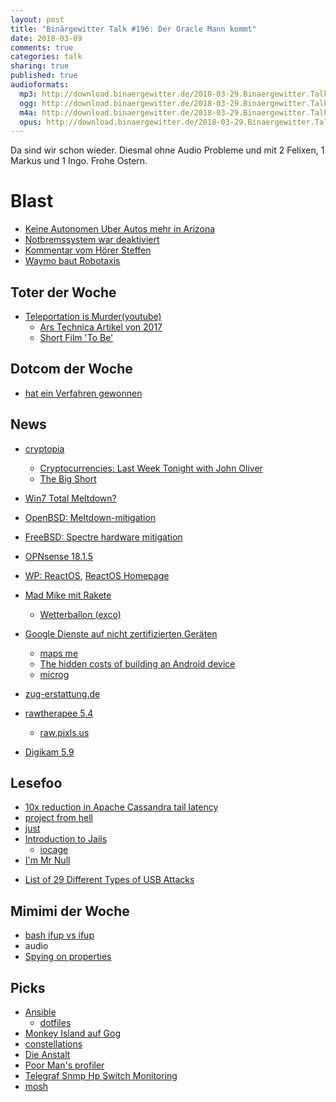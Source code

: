 ```yaml
---
layout: post
title: "Binärgewitter Talk #196: Der Oracle Mann kommt"
date: 2018-03-09
comments: true
categories: talk
sharing: true
published: true
audioformats:
  mp3: http://download.binaergewitter.de/2018-03-29.Binaergewitter.Talk.196.mp3
  ogg: http://download.binaergewitter.de/2018-03-29.Binaergewitter.Talk.196.ogg
  m4a: http://download.binaergewitter.de/2018-03-29.Binaergewitter.Talk.196.m4a
  opus: http://download.binaergewitter.de/2018-03-29.Binaergewitter.Talk.196.opus
---
```

Da sind wir schon wieder. Diesmal ohne Audio Probleme und mit 2 Felixen, 1 Markus und 1 Ingo. Frohe Ostern.

# Blast
- [Keine Autonomen Uber Autos mehr in Arizona]( 
https://www.heise.de/newsticker/meldung/Toedlicher-Unfall-mit-autonomem-Auto-Arizonas-Gouverneur-verbietet-Uber-weitere-Testfahrten-4005397.html )
- [Notbremssystem war deaktiviert](https://www.heise.de/newsticker/meldung/Todesfall-mit-autonomem-Uber-Auto-Notbremssystem-war-deaktiviert-4006681.html )
- [Kommentar vom Hörer Steffen]( https://disqus.com/by/disqus_ACJzM4MYng/ )
- [Waymo baut Robotaxis]( https://www.heise.de/newsticker/meldung/Autonome-Autos-Waymo-baut-Elektroautos-von-Jaguar-zu-Robotaxis-um-4007196.html )

## Toter der Woche

- [Teleportation is Murder(youtube)]( https://www.youtube.com/watch?v=nQHBAdShgYI&feature=youtu.be )
  * [Ars Technica Artikel von 2017]( https://arstechnica.com/gaming/2017/07/teleportation-is-murder-old-trope-gets-new-twist-in-the-punch-escrow/ )
  * [Short Film 'To Be']( https://www.nfb.ca/film/to_be/ )

## Dotcom der Woche
- [hat ein Verfahren gewonnen]( https://torrentfreak.com/dotcom-wins-privacy-breach-case-against-new-zealand-government-180326/ )

## News
- [cryptopia]( https://www.heise.de/newsticker/meldung/Krypto-Utopia-in-der-Karibik-4002366.html )
  * [Cryptocurrencies: Last Week Tonight with John Oliver]( https://www.youtube.com/watch?v=g6iDZspbRMg )
  * [The Big Short]( http://www.imdb.com/title/tt1596363/ )
- [Win7 Total Meltdown?]( http://blog.frizk.net/2018/03/total-meltdown.html )
- [OpenBSD: Meltdown-mitigation]( http://undeadly.org/cgi?action=article;sid=20180228225937 ) 
- [FreeBSD: Spectre hardware mitigation]( https://wiki.freebsd.org/SpeculativeExecutionVulnerabilities )
- [OPNsense 18.1.5]( https://opnsense.org/opnsense-18-1-5-released/ )
- [WP: ReactOS]( https://de.wikipedia.org/wiki/ReactOS ), [ReactOS Homepage]( https://www.reactos.org/ )
- [Mad Mike mit Rakete]( https://www.heise.de/newsticker/meldung/Flache-Erde-Mad-Mike-schiesst-sich-mit-selbstgebastelter-Rakete-570-Meter-hoch-4003850.html )
  * [Wetterballon (exco)]( https://bt-dt.eu/index.php/2017/03/20/space-the-final-frontier/ )

- [Google Dienste auf nicht zertifizierten 
Geräten](https://www.heise.de/newsticker/meldung/Google-Dienste-laufen-nicht-mehr-auf-Smartphones-ohne-Zertifikat-auch-Custom-Roms-betroffen-4003988.html )
    * [maps me]( https://play.google.com/store/apps/details?id=com.mapswithme.maps.pro&hl=de )
    * [The hidden costs of building an Android device ]( https://www.theguardian.com/technology/2014/jan/23/how-google-controls-androids-open-source )
    * [microg]( https://microg.org/ )
- [zug-erstattung.de]( https://www.zug-erstattung.de/ )
- [rawtherapee 5.4]( http://rawtherapee.com/blog/rawtherapee-5.4-released )
  * [raw.pixls.us]( https://raw.pixls.us/ ) 
- [Digikam 5.9]( http://www.pro-linux.de/news/1/25739/digikam-590-freigegeben.html )

## Lesefoo
- [10x reduction in Apache Cassandra tail latency]( https://engineering.instagram.com/open-sourcing-a-10x-reduction-in-apache-cassandra-tail-latency-d64f86b43589 
)
- [project from hell]( https://projectfailures.wordpress.com/2008/06/24/project-from-hell/ )
- [just]( http://bradfrost.com/blog/post/just/ )
- [Introduction to Jails]( https://www.skyforge.at/posts/an-introduction-to-jails-and-jail-networking/ )
  * [iocage]( https://github.com/iocage/iocage )
- [I'm Mr Null]( https://www.wired.com/2015/11/null/ )
* [List of 29 Different Types of USB Attacks]( https://www.bleepingcomputer.com/news/security/heres-a-list-of-29-different-types-of-usb-attacks/ )


## Mimimi der Woche
- [bash ifup vs ifup]( https://github.com/lxc/lxc/pull/2229 )
- audio
- [Spying on properties]( https://github.com/pytest-dev/pytest-mock/issues/35 )

## Picks
- [Ansible]( https://www.ansible.com/ )
  * [dotfiles]( https://github.com/fliiiix/dotfiles )
- [Monkey Island auf Gog](https://www.gog.com/game/the_curse_of_monkey_island )
- [constellations](http://ianiselsewhere.com/constellations/ )
- [Die Anstalt](https://www.zdf.de/comedy/die-anstalt/die-anstalt-vom-27-februar-2018-100.html )
- [Poor Man's profiler]( http://poormansprofiler.org/ )
- [Telegraf Snmp Hp Switch Monitoring]( https://l33tsource.com/blog/2018/03/27/Telegraf-snmp-HP-switch-monitoring/ )
- [mosh]( https://mosh.org/ )
